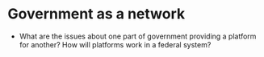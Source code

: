 <!-- TITLE: Government As A Network -->
<!-- SUBTITLE: A quick summary of Government As A Network -->

# Government as a network

* What are the issues about one part of government providing a platform for another? How will platforms work in a federal system?
